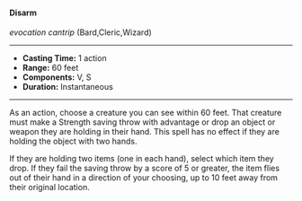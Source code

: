 #### Disarm
*evocation cantrip* (Bard,Cleric,Wizard)
___
- **Casting Time:** 1 action
- **Range:** 60 feet
- **Components:** V, S
- **Duration:** Instantaneous
---
As an action, choose a creature you can see within 60 feet. That creature must make a Strength saving throw with advantage or drop an object or weapon they are holding in their hand. This spell has no effect if they are holding the object with two hands.

If they are holding two items (one in each hand), select which item they drop. If they fail the saving throw by a score of 5 or greater, the item flies out of their hand in a direction of your choosing, up to 10 feet away from their original location.
